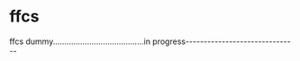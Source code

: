 # ffcs
ffcs dummy........................................in progress-------------------------------
